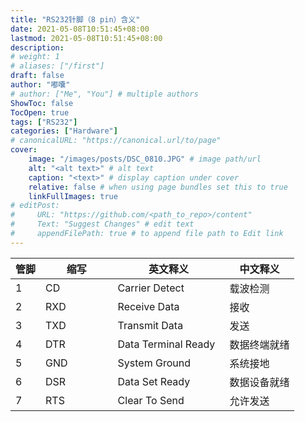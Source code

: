 ```yaml
---
title: "RS232针脚（8 pin）含义"
date: 2021-05-08T10:51:45+08:00
lastmod: 2021-05-08T10:51:45+08:00
description:
# weight: 1
# aliases: ["/first"]
draft: false
author: "嘟囔"
# author: ["Me", "You"] # multiple authors
ShowToc: false
TocOpen: true
tags: ["RS232"]
categories: ["Hardware"]
# canonicalURL: "https://canonical.url/to/page"
cover:
    image: "/images/posts/DSC_0810.JPG" # image path/url
    alt: "<alt text>" # alt text
    caption: "<text>" # display caption under cover
    relative: false # when using page bundles set this to true
    linkFullImages: true
# editPost:
#     URL: "https://github.com/<path_to_repo>/content"
#     Text: "Suggest Changes" # edit text
#     appendFilePath: true # to append file path to Edit link
---
```

| 管脚 | 缩写 | 英文释义 | 中文释义 | 
| --- | --- | --- | --- |
|1  | CD |Carrier Detect|载波检测 |
|2　| RXD | Receive Data　　　　|接收|
|3　| TXD　　　　| Transmit Data　　　|发送|
|4　| DTR　　　　|Data Terminal Ready|数据终端就绪|
|5　| GND　　　　|System Ground　|系统接地|
|6　| DSR　　　　|Data Set Ready|数据设备就绪|
|7　| RTS　　　　|Clear To Send|允许发送|